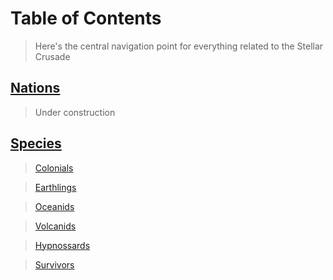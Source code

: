 #   Table of Contents

>   Here's the central navigation point for everything related to the Stellar Crusade

##  [Nations](nations/NationNavigation.md)

>   Under construction

##  [Species](species/SpeciesNavigation.md)

>   [Colonials](/species/Colonials.md)

>   [Earthlings](/species/Earthlings.md)

>   [Oceanids](/species/Oceanids.md)

>   [Volcanids](/species/Volcanids.md)

>    [Hypnossards](/species/Hypnossards.md)

>    [Survivors](/species/Survivors.md)